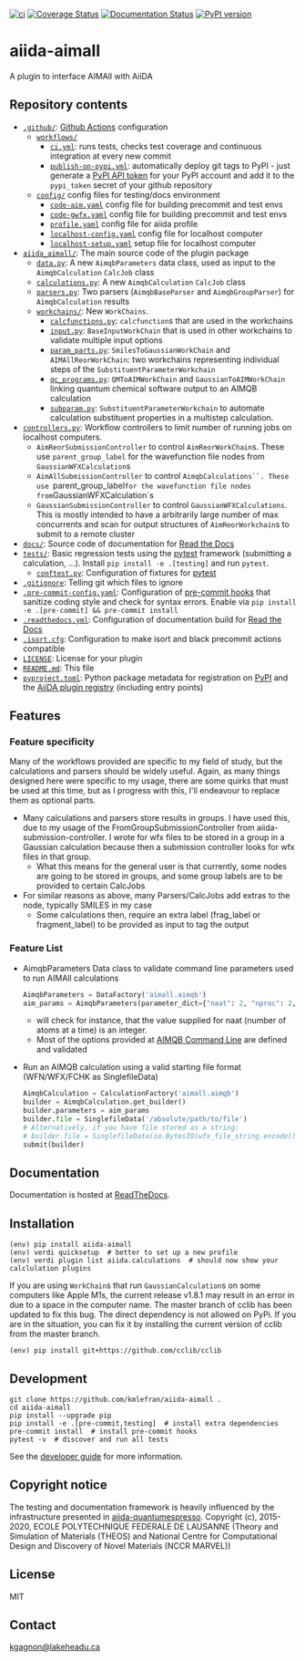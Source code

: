 [![ci](https://github.com/kmlefran/aiida-aimall/actions/workflows/ci.yml/badge.svg)](https://github.com/kmlefran/aiida-aimall/actions/workflows/ci.yml)
[![Coverage Status](https://coveralls.io/repos/github/kmlefran/aiida-aimall/badge.svg?branch=main)](https://coveralls.io/github/kmlefran/aiida-aimall?branch=main)
[![Documentation Status](https://readthedocs.org/projects/aiida-aimall/badge/?version=latest)](https://aiida-aimall.readthedocs.io/en/latest/?badge=latest)
[![PyPI version](https://badge.fury.io/py/aiida-aimall.svg)](https://badge.fury.io/py/aiida-aimall)

# aiida-aimall

A plugin to interface AIMAll with AiiDA

## Repository contents

* [`.github/`](.github/): [Github Actions](https://github.com/features/actions) configuration
  * [`workflows/`](.github/workflows/)
    * [`ci.yml`](.github/workflows/ci.yml): runs tests, checks test coverage and continuous integration at every new commit
    * [`publish-on-pypi.yml`](.github/workflows/publish-on-pypi.yml): automatically deploy git tags to PyPI - just generate a [PyPI API token](https://pypi.org/help/#apitoken) for your PyPI account and add it to the `pypi_token` secret of your github repository
  * [`config/`](.github/config) config files for testing/docs environment
    * [`code-aim.yaml`](.github/config/code-aim.yaml) config file for building precommit and test envs
    * [`code-gwfx.yaml`](.github/config/code-gwfx.yaml) config file for building precommit and test envs
    * [`profile.yaml`](.github/config/profile.yaml) config file for aiida profile
    * [`localhost-config.yaml`](.github/config/localhost-config.yaml) config file for localhost computer
    * [`localhost-setup.yaml`](.github/config/localhost-setup.yaml) setup file for localhost computer
* [`aiida_aimall/`](src/aiida_aimall/): The main source code of the plugin package
  * [`data.py`](src/aiida_aimall/data.py): A new `AimqbParameters` data class, used as input to the `AimqbCalculation` `CalcJob` class
  * [`calculations.py`](src/aiida_aimall/calculations.py): A new `AimqbCalculation` `CalcJob` class
  * [`parsers.py`](src/aiida_aimall/parsers.py): Two parsers (`AimqbBaseParser` and `AimqbGroupParser`) for `AimqbCalculation` results
  * [`workchains/`](src/aiida_aimall/workchains/): New `WorkChains`.
    * [`calcfunctions.py`](src/aiida_aimall/workchains/calcfunctions.py): `calcfunction`s that are used in the workchains
    * [`input.py`](src/aiida_aimall/workchains/input.py): `BaseInputWorkChain` that is used in other workchains to validate multiple input options
    * [`param_parts.py`](src/aiida_aimall/workchains/param_parts.py): `SmilesToGaussianWorkChain` and `AIMAllReorWorkChain`: two workchains representing individual steps of the `SubstituentParameterWorkchain`
    * [`qc_programs.py`](src/aiida_aimall/workchains/qc_programs.py): `QMToAIMWorkChain` and `GaussianToAIMWorkChain` linking quantum chemical software output to an AIMQB calculation
    * [`subparam.py`](src/aiida_aimall/workchains/subparam.py): `SubstituentParameterWorkchain` to automate calculation substituent properties in a multistep calculation.
* [`controllers.py`](src/aiida_aimall/controllers.py): Workflow controllers to limit number of running jobs on localhost computers.
  * `AimReorSubmissionController` to control `AimReorWorkChain`s. These use `parent_group_label` for the wavefunction file nodes from `GaussianWFXCalculation`s
  * `AimAllSubmissionController` to control `AimqbCalculations``. These use `parent_group_label` for the wavefunction file nodes from `GaussianWFXCalculation`s
  * `GaussianSubmissionController` to control `GaussianWFXCalculations`. This is mostly intended to have a arbitrarily large number of max concurrents and scan for output structures of `AimReorWorkchain`s to submit to a remote cluster
* [`docs/`](docs/): Source code of documentation for [Read the Docs](http://aiida-diff.readthedocs.io/en/latest/)
* [`tests/`](tests/): Basic regression tests using the [pytest](https://docs.pytest.org/en/latest/) framework (submitting a calculation, ...). Install `pip install -e .[testing]` and run `pytest`.
  * [`conftest.py`](tests/conftest.py): Configuration of fixtures for [pytest](https://docs.pytest.org/en/latest/)
* [`.gitignore`](.gitignore): Telling git which files to ignore
* [`.pre-commit-config.yaml`](.pre-commit-config.yaml): Configuration of [pre-commit hooks](https://pre-commit.com/) that sanitize coding style and check for syntax errors. Enable via `pip install -e .[pre-commit] && pre-commit install`
* [`.readthedocs.yml`](.readthedocs.yml): Configuration of documentation build for [Read the Docs](https://readthedocs.org/)
* [`.isort.cfg`](.isort.cfg): Configuration to make isort and black precommit actions compatible
* [`LICENSE`](LICENSE): License for your plugin
* [`README.md`](README.md): This file
* [`pyproject.toml`](pyproject.toml): Python package metadata for registration on [PyPI](https://pypi.org/) and the [AiiDA plugin registry](https://aiidateam.github.io/aiida-registry/) (including entry points)

## Features

### Feature specificity
Many of the workflows provided are specific to my field of study, but the calculations and parsers should be widely useful. Again, as many things designed here were specific to my usage, there are some quirks that must be used at this time, but as I progress with this, I'll endeavour to replace them as optional parts.

  * Many calculations and parsers store results in groups. I have used this, due to my usage of the FromGroupSubmissionController from aiida-submission-controller. I wrote for wfx files to be stored in a group in a Gaussian calculation because then a submission controller looks for wfx files in that group.
    * What this means for the general user is that currently, some nodes are going to be stored in groups, and some group labels are to be provided to certain CalcJobs
  * For similar reasons as above, many Parsers/CalcJobs add extras to the node, typically SMILES in my case
    * Some calculations then, require an extra label (frag_label or fragment_label) to be provided as input to tag the output

### Feature List

 * AimqbParameters Data class to validate command line parameters used to run AIMAll calculations
    ```python
    AimqbParameters = DataFactory('aimall.aimqb')
    aim_params = AimqbParameters(parameter_dict={"naat": 2, "nproc": 2, "atlaprhocps": True})
    ```
    * will check for instance, that the value supplied for naat (number of atoms at a time) is an integer.
    * Most of the options provided at [AIMQB Command Line](https://aim.tkgristmill.com/manual/aimqb/aimqb.html#AIMQBCommandLine) are defined and validated


 * Run an AIMQB calculation using a valid starting file format (WFN/WFX/FCHK as SinglefileData)
   ```python
   AimqbCalculation = CalculationFactory('aimall.aimqb')
   builder = AimqbCalculation.get_builder()
   builder.parameters = aim_params
   builder.file = SinglefileData('/absolute/path/to/file')
   # Alternatively, if you have file stored as a string:
   # builder.file = SinglefileData(io.BytesIO(wfx_file_string.encode()))
   submit(builder)
   ```

## Documentation

Documentation is hosted at [ReadTheDocs](http://aiida-aimall.readthedocs.io/).

## Installation


```shell
(env) pip install aiida-aimall
(env) verdi quicksetup  # better to set up a new profile
(env) verdi plugin list aiida.calculations  # should now show your calclulation plugins
```

If you are using `WorkChain`s that run `GaussianCalculation`s on some computers like Apple M1s, the current release v1.8.1 may result in an error in due to a space in the computer name. The master branch of cclib has been updated to fix this bug. The direct dependency is not allowed on PyPi. If you are in the situation, you can fix it by installing the current version of cclib from the master branch.

```shell
(env) pip install git+https://github.com/cclib/cclib
```

## Development

```shell
git clone https://github.com/kmlefran/aiida-aimall .
cd aiida-aimall
pip install --upgrade pip
pip install -e .[pre-commit,testing]  # install extra dependencies
pre-commit install  # install pre-commit hooks
pytest -v  # discover and run all tests
```

See the [developer guide](http://aiida-aimall.readthedocs.io/en/latest/developer_guide/index.html) for more information.

## Copyright notice

The testing and documentation framework is heavily influenced by the infrastructure presented in [aiida-quantumespresso](https://github.com/aiidateam/aiida-quantumespresso).  Copyright (c), 2015-2020, ECOLE POLYTECHNIQUE FEDERALE DE LAUSANNE (Theory and Simulation of Materials (THEOS) and National Centre for
Computational Design and Discovery of Novel Materials (NCCR MARVEL))

## License

MIT

## Contact

kgagnon@lakeheadu.ca


[ci-badge]: https://github.com/kmlefran/aiida-aimall/workflows/ci/badge.svg?branch=master
[ci-link]: https://github.com/kmlefran/aiida-aimall/actions
[cov-badge]: https://coveralls.io/repos/github/kmlefran/aiida-aimall/badge.svg?branch=master
[cov-link]: https://coveralls.io/github/kmlefran/aiida-aimall?branch=master
[docs-badge]: https://readthedocs.org/projects/aiida-aimall/badge
[docs-link]: http://aiida-aimall.readthedocs.io/
[pypi-badge]: https://badge.fury.io/py/aiida-aimall.svg
[pypi-link]: https://badge.fury.io/py/aiida-aimall
